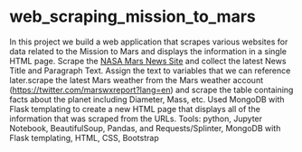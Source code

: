 # web_scraping_mission_to_mars
In this project we build a web application that scrapes various websites for data related to the Mission to Mars and displays the information in a single HTML page. Scrape the [NASA Mars News Site](https://mars.nasa.gov/news/) and collect the latest News Title and Paragraph Text. Assign the text to variables that we can reference later.scrape the latest Mars weather from the Mars weather account (https://twitter.com/marswxreport?lang=en) and scrape the table containing facts about the planet including Diameter, Mass, etc.
Used MongoDB with Flask templating to create a new HTML page that displays all of the information that was scraped from the URLs.
Tools:
python, Jupyter Notebook, BeautifulSoup, Pandas, and Requests/Splinter, MongoDB with Flask templating, HTML, CSS, Bootstrap
